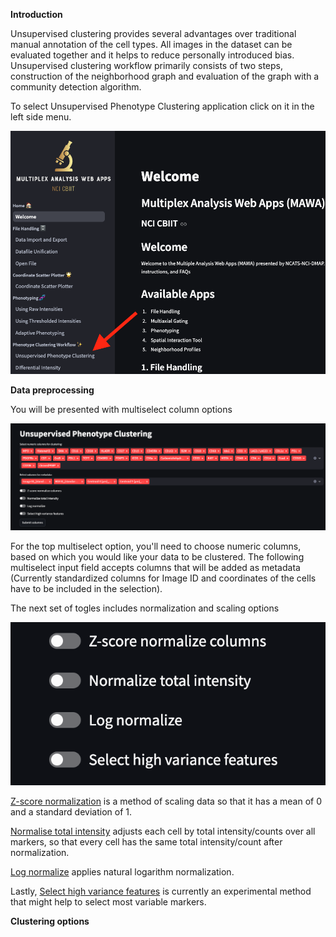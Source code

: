 **Introduction**

Unsupervised clustering provides several advantages over traditional manual annotation of the cell types. All images in the dataset can be evaluated together and it helps to reduce personally introduced bias. Unsupervised clustering workflow primarily consists of two steps, construction of the neighborhood graph and evaluation of the graph with a community detection algorithm. 

To select Unsupervised Phenotype Clustering application click on it in the left side menu.

![UC_location](images/uc_location.png)

**Data preprocessing**

You will be presented with multiselect column options

![Create_adata](images/create_adata.png)

For the top multiselect option, you'll need to choose numeric columns, based on which you would like your data to be clustered.
The following multiselect input field accepts columns that will be added as metadata (Currently standardized columns for Image ID and coordinates of the cells have to be included in the selection).

The next set of togles includes normalization and scaling options

![Normalization_options](images/normalization_options.png)

[Z-score normalization](https://scanpy.readthedocs.io/en/stable/generated/scanpy.pp.scale.html) is a method of scaling data so that it has a mean of 0 and a standard deviation of 1.

[Normalise total intensity](https://scanpy.readthedocs.io/en/stable/generated/scanpy.pp.normalize_total.html) adjusts each cell by total intensity/counts over all markers, so that every cell has the same total intensity/count after normalization.

[Log normalize](https://scanpy.readthedocs.io/en/stable/generated/scanpy.pp.log1p.html) applies natural logarithm normalization.

Lastly, [Select high variance features](https://scanpy.readthedocs.io/en/stable/generated/scanpy.pp.highly_variable_genes.html) is currently an experimental method that might help to select most variable markers.

**Clustering options**

